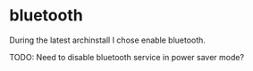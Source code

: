 # bluetooth

During the latest archinstall I chose enable bluetooth.

TODO: Need to disable bluetooth service in power saver mode?
